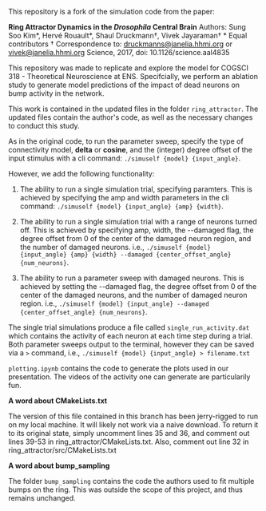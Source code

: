 This repository is a fork of the simulation code from the paper:

**Ring Attractor Dynamics in the *Drosophila* Central Brain**
Authors: Sung Soo Kim\*, Hervé Rouault\*, Shaul Druckmann†, Vivek Jayaraman†
\* Equal contributors
† Correspondence to: druckmanns@janelia.hhmi.org or vivek@janelia.hhmi.org
Science, 2017, doi: 10.1126/science.aal4835

This repository was made to replicate and explore the model for COGSCI 318 - Theoretical Neuroscience at ENS. Specifcially, we perform an ablation study to generate model predictions of the impact of dead neurons on bump activity in the network.

This work is contained in the updated files in the folder `ring_attractor`. The updated files contain the author's code, as well as the necessary changes to conduct this study. 

As in the original code, to run the parameter sweep, specify the type of connectivity model, __delta__ or __cosine__, and the (integer) degree offset of the input stimulus with a cli command: `./simuself {model} {input_angle}`.

However, we add the following functionality:

1. The ability to run a single simulation trial, specifying paramters. This is achieved by specifying the amp and width parameters in the cli command:
`./simuself {model} {input_angle} {amp} {width}`.

2. The ability to run a single simulation trial with a range of neurons turned off. This is achieved by specifying amp, width, the --damaged flag, the degree offset from 0 of the center of the damaged neuron region, and the number of damaged neurons. i.e., 
`./simuself {model} {input_angle} {amp} {width} --damaged {center_offset_angle} {num_neurons}`.

3. The ability to run a parameter sweep with damaged neurons. This is achieved by setting the --damaged flag, the degree offset from 0 of the center of the damaged neurons, and the number of damaged neuron region. i.e.,
`./simuself {model} {input_angle} --damaged {center_offset_angle} {num_neurons}`.

The single trial simulations produce a file called `single_run_activity.dat` which contains the activity of each neuron at each time step during a trial.
Both parameter sweeps output to the terminal, however they can be saved via a `>` command, i.e., `./simuself {model} {input_angle} > filename.txt`

`plotting.ipynb` contains the code to generate the plots used in our presentation. The videos of the activity one can generate are particularily fun. 

**A word about CMakeLists.txt**

The version of this file contained in this branch has been jerry-rigged to run on my local machine. It will likely not work via a naive download. To return it to its original state, simply uncomment lines 35 and 36, and comment out lines 39-53 in ring_attractor/CMakeLists.txt. Also, comment out line 32 in ring_attractor/src/CMakeLists.txt

**A word about bump_sampling**

The folder `bump_sampling` contains the code the authors used to fit multiple bumps on the ring. This was outside the scope of this project, and thus remains unchanged.

